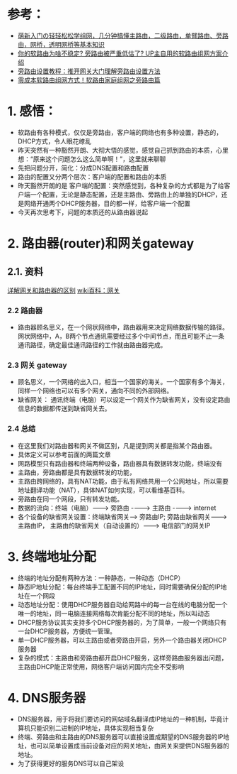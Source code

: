 # 参考：
 - [萌新入门の轻轻松松学组网，几分钟搞懂主路由，二级路由，单臂路由、旁路由，网桥，透明网桥等基本知识](https://www.youtube.com/watch?v=44Q1Fa6s1jo)
 - [你的软路由为啥不稳定? 旁路由被严重低估了? UP主自用的软路由组网方案介绍](https://www.youtube.com/watch?v=KNbSW7Khe-o)
 - [旁路由设置教程：推开网关大门理解旁路由设置方法](https://www.youtube.com/watch?v=_XwHEiBmT30)
 - [零成本软路由组网方式！软路由家庭组网之旁路由篇](https://www.youtube.com/watch?v=qDFSjVhuCV0)

# 1. 感悟：
  - 软路由有各种模式，仅仅是旁路由，客户端的网络也有多种设置，静态的，DHCP方式，令人眼花缭乱
  - 昨天突然有一种豁然开朗、大彻大悟的感觉，感觉自己抓到路由的本质，心里想：“原来这个问题怎么这么简单啊！”，这里就来聊聊
  - 先把问题分开，简化：分成DNS配置和路由配置
  - 路由的配置又分两个层次：客户端的配置和路由的本质
  - 昨天豁然开朗的是 客户端的配置：突然感觉到，各种复杂的方式都是为了给客户端一个配置，无论是静态配置，还是主路由、旁路由上的单独的DHCP，还是网络开通两个DHCP服务器，目的都一样，给客户端一个配置
  - 今天再次思考下，问题的本质还的从路由器说起

# 2. 路由器(router)和网关gateway
## 2.1. 资料
   [详解网关和路由器的区别](https://blog.csdn.net/bytxl/article/details/41897599)
   [wiki百科：网关](https://zh.wikipedia.org/zh-cn/%E7%BD%91%E5%85%B3)
  
### 2.2 路由器 
 - 路由器顾名思义，在一个网状网络中，路由器用来决定网络数据传输的路径。网状网络中，A，B两个节点通讯需要经过多个中间节点，而且可能不止一条通讯路径，确定最佳通讯路径的工作就由路由器完成。
    
### 2.3 网关 gateway
 - 顾名思义，一个网络的出入口，相当一个国家的海关。一个国家有多个海关，同样一个网络也可以有多个网关，通向不同的外部网络。
 - 缺省网关： 通讯终端（电脑）可以设定一个网关作为缺省网关，没有设定路由信息的数据都传送到缺省网关去。
    
### 2.4 总结
- 在这里我们对路由器和网关不做区别，凡是提到网关都是指某个路由器。
- 具体定义可以参考前面的两篇文章
- 网路模型只有路由器和终端两种设备，路由器具有数据转发功能，终端没有
- 主路由，旁路由都是具有数据转发的功能，
- 主路由跨网络的，具有NAT功能，由于私有网络共用一个公网地址，所以需要地址翻译功能（NAT），具体NAT如何实现，可以看维基百科。
- 旁路由在同一个网段，只有转发功能。
- 数据的流向：终端（电脑）---> 旁路由 ----> 主路由 ----> internet
- 各个设备的缺省网关设置：终端缺省网关--> 旁路由IP; 旁路由缺省网关---> 主路由IP， 主路由的缺省网关（自动设置的）---> 电信部门的网关IP


# 3. 终端地址分配
  - 终端的地址分配有两种方法：一种静态，一种动态（DHCP）
  - 静态IP地址分配：每台终端手工配置不同的IP地址，同时需要确保分配的IP地址在一个网段
  - 动态地址分配：使用DHCP服务器自动给网路中的每一台在线的电脑分配一个唯一的地址，同一电脑连接网络每次肯能分配不同的地址，所以叫动态
  - DHCP服务协议其实支持多个DHCP服务器的，为了简单，一般一个网络只有一台DHCP服务器，方便统一管理。
  - 单一DHCP服务器，可以主路由或者旁路由开启，另外一个路由器关闭DHCP服务器
  - 复杂的模式：主路由和旁路由都开启DHCP服务，这样旁路由服务器出问题，主路由DHCP能正常使用，网络客户端访问国内完全不受影响

# 4. DNS服务器
  - DNS服务器，用于将我们要访问的网站域名翻译成IP地址的一种机制，毕竟计算机只能识别二进制的IP地址，具体实现相当复杂
  - 终端、旁路由和主路由的DNS服务器可以直接设置成期望的DNS服务器的IP地址，也可以简单设置成当前设备对应的网关地址，由网关来提供DNS服务器的地址。
  - 为了获得更好的服务DNS可以自己架设


  
   
  
 
    

